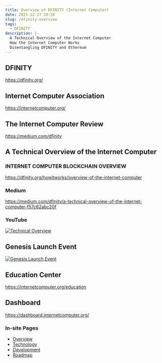 ```yaml
---
title: Overview of DFINITY (Internet Computer)
date: 2021-12-27 18:38
slug: /dfinity-overview
tags:
  - DFINITY
description: |-
  A Technical Overview of the Internet Computer
  How the Internet Computer Works
  Disentangling DFINITY and Ethereum
---
```


## DFINITY
https://dfinity.org/

## Internet Computer Association
https://internetcomputer.org/

## The Internet Computer Review
https://medium.com/dfinity

## A Technical Overview of the Internet Computer
### INTERNET COMPUTER BLOCKCHAIN OVERVIEW
https://dfinity.org/howitworks/overview-of-the-internet-computer

### Medium
https://medium.com/dfinity/a-technical-overview-of-the-internet-computer-f57c62abc20f
### YouTube
[![Technical Overview](https://img.youtube.com/vi/zHl-oVPoX88/0.jpg)](https://www.youtube.com/watch?v=zHl-oVPoX88)

## Genesis Launch Event
[![Genesis Launch Event](https://img.youtube.com/vi/xiupEw4MfxY/0.jpg)](https://www.youtube.com/watch?v=xiupEw4MfxY)

## Education Center
https://internetcomputer.org/education

## Dashboard
https://dashboard.internetcomputer.org/

### In-site Pages
* [Overview](/dfinity-overview)
* [Technology](/inside-icp)
* [Development](/dfinity-coding)
* [Roadmap](/dfinity-roadmap)